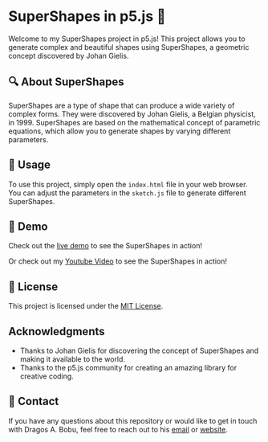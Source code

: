 # SuperShapes in p5.js 🌟
Welcome to my SuperShapes project in p5.js! This project allows you to generate complex and beautiful shapes using SuperShapes, a geometric concept discovered by Johan Gielis.

## 🔍 About SuperShapes
SuperShapes are a type of shape that can produce a wide variety of complex forms. They were discovered by Johan Gielis, a Belgian physicist, in 1999. SuperShapes are based on the mathematical concept of parametric equations, which allow you to generate shapes by varying different parameters.

## 🔧 Usage
To use this project, simply open the `index.html` file in your web browser. You can adjust the parameters in the `sketch.js` file to generate different SuperShapes.

## 🎥 Demo
Check out the [live demo](https://editor.p5js.org/BobuDragos/full/SJVTU-jC7) to see the SuperShapes in action!

Or check out my [Youtube Video](https://www.youtube.com/watch?v=vGj3_TiDBWI&list=PL-j3UE1st04BZqRXq6eUBHpovhKjA1kiX&index=7&ab_channel=dragosel505) to see the SuperShapes in action!


## 📜 License
This project is licensed under the [MIT License](https://opensource.org/licenses/MIT).

## Acknowledgments
- Thanks to Johan Gielis for discovering the concept of SuperShapes and making it available to the world.
- Thanks to the p5.js community for creating an amazing library for creative coding.

## 🤝 Contact

If you have any questions about this repository or would like to get in touch with Dragos A. Bobu, feel free to reach out to his [email](mailto:bobudragos0@gmail.com?subject=[GitHub]p5SuperShapes%20Interest) or [website](https://bobudragos.github.io/).
